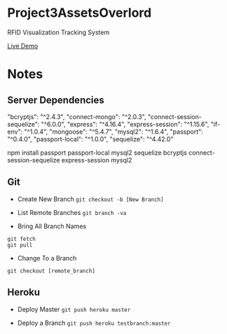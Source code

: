 # Project3AssetsOverlord

RFID Visualization Tracking System

[Live Demo](https://project3-assets-overlord.herokuapp.com/)

# Notes

## Server Dependencies

"bcryptjs": "^2.4.3",
"connect-mongo": "^2.0.3",
"connect-session-sequelize": "^6.0.0",
"express": "^4.16.4",
"express-session": "^1.15.6",
"if-env": "^1.0.4",
"mongoose": "^5.4.7",
"mysql2": "^1.6.4",
"passport": "^0.4.0",
"passport-local": "^1.0.0",
"sequelize": "^4.42.0"

npm install passport passport-local mysql2 sequelize bcryptjs connect-session-sequelize express-session mysql2

## Git

* Create New Branch
`git checkout -b [New Branch]`

* List Remote Branches
`git branch -va`

* Bring All Branch Names
```
git fetch
git pull
```

* Change To a Branch
```
git checkout [remote_branch]
```

## Heroku

* Deploy Master
  `git push heroku master`

* Deploy a Branch
  `git push heroku testbranch:master`